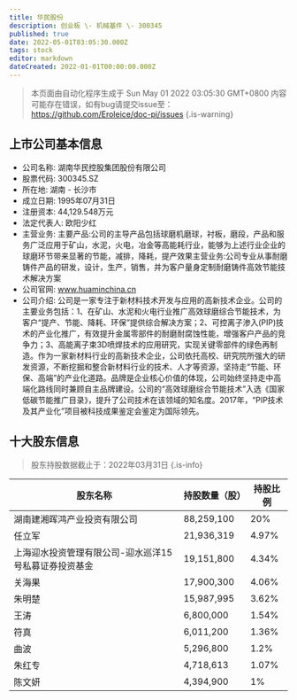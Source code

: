 ```yaml
---
title: 华民股份
description: 创业板 \- 机械基件 \- 300345
published: true
date: 2022-05-01T03:05:30.000Z
tags: stock
editor: markdown
dateCreated: 2022-01-01T00:00:00.000Z
---
```


> 本页面由自动化程序生成于 Sun May 01 2022 03:05:30 GMT+0800
> 内容可能存在错误，如有bug请提交issue至：https://github.com/Eroleice/doc-pi/issues
{.is-warning}

## 上市公司基本信息
- 公司名称: 湖南华民控股集团股份有限公司
- 股票代码: 300345.SZ
- 所在地: 湖南 - 长沙市
- 成立日期: 1995年07月31日
- 注册资本: 44,129.548万元
- 法定代表人: 欧阳少红
- 主营业务: 主要产品:公司的主导产品包括球磨机磨球，衬板，磨段，产品和服务广泛应用于矿山，水泥，火电，冶金等高能耗行业，能够为上述行业企业的球磨环节带来显著的节能，减排，降耗，提产效果主营业务:公司专业从事耐磨铸件产品的研发，设计，生产，销售，并为客户量身定制耐磨铸件高效节能技术解决方案
- 公司官网: www.huaminchina.cn
- 公司介绍: 公司是一家专注于新材料技术开发与应用的高新技术企业。公司的主要业务包括：1、在矿山、水泥和火电行业推广高效球磨综合节能技术，为客户“提产、节能、降耗、环保”提供综合解决方案；2、可控离子渗入(PIP)技术的产业化推广，有效提升金属零部件的耐磨耐腐蚀性能，增强客户产品的竞争力；3、高能离子束3D喷焊技术的应用研究，实现关键零部件的绿色再制造。作为一家新材料行业的高新技术企业，公司依托高校、研究院所强大的研发资源，不断挖掘和整合新材料行业的技术、人才等资源，坚持走“节能、环保、高端”的产业化道路。品牌是企业核心价值的体现，公司始终坚持走中高端化路线同时兼顾自主品牌建设。公司的“高效球磨综合节能技术”入选《国家低碳节能推广目录》，提升了公司技术在该领域的知名度。2017年，“PIP技术及其产业化”项目被科技成果鉴定会鉴定为国际领先。


## 十大股东信息
> 股东持股数据截止于：2022年03月31日
{.is-info}

| 股东名称 | 持股数量（股） | 持股比例 |
| --- | --- | --- |
| 湖南建湘晖鸿产业投资有限公司 | 88,259,100 | 20% |
| 任立军 | 21,936,319 | 4.97% |
| 上海迎水投资管理有限公司-迎水巡洋15号私募证券投资基金 | 19,151,800 | 4.34% |
| 关海果 | 17,900,300 | 4.06% |
| 朱明楚 | 15,987,995 | 3.62% |
| 王涛 | 6,800,000 | 1.54% |
| 符真 | 6,011,200 | 1.36% |
| 曲波 | 5,296,800 | 1.2% |
| 朱红专 | 4,718,613 | 1.07% |
| 陈文妍 | 4,394,900 | 1% |




